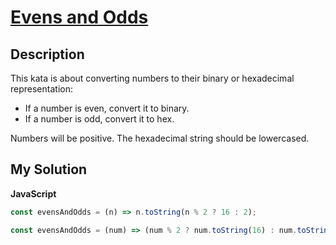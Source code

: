# [Evens and Odds](https://www.codewars.com/kata/583ade15666df5a64e000058)

## Description

This kata is about converting numbers to their binary or hexadecimal representation:

- If a number is even, convert it to binary.
- If a number is odd, convert it to hex.

Numbers will be positive. The hexadecimal string should be lowercased.

## My Solution

**JavaScript**

```js
const evensAndOdds = (n) => n.toString(n % 2 ? 16 : 2);
```

```js
const evensAndOdds = (num) => (num % 2 ? num.toString(16) : num.toString(2));
```

